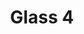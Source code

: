 ---
title: 'Glass 4'
description: 'Lorem qipsum dolor sit amet'
heroImage: 'https://res.cloudinary.com/di4d4tjhr/image/upload/v1705175731/cat3_i7wrc6.jpg'
category: fotocromáticos
price: '600'
showHome: true
---